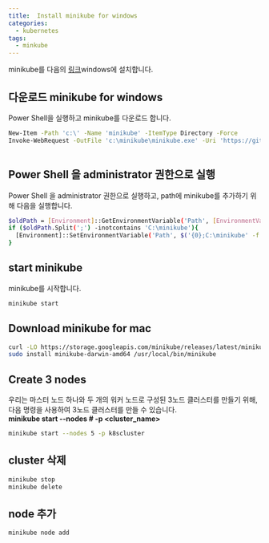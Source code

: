 ```yaml
---
title:  Install minikube for windows
categories:
  - kubernetes
tags: 
  - minkube
---
```


minikube를 다음의 [링크](https://minikube.sigs.k8s.io/docs/start/?arch=%2Fwindows%2Fx86-64%2Fstable%2F.exe+download)windows에 설치합니다.

## 다운로드 minikube for windows
Power Shell을 실행하고 minikube를 다운로드 합니다.  


```bash
New-Item -Path 'c:\' -Name 'minikube' -ItemType Directory -Force
Invoke-WebRequest -OutFile 'c:\minikube\minikube.exe' -Uri 'https://github.com/kubernetes/minikube/releases/latest/download/minikube-windows-amd64.exe' -UseBasicParsing
```

<figure style="width: 100%" class="align-center">
  <img src="{{ site.url }}{{ site.baseurl }}/assets/images/k8s/07-download-minikube.png" alt="">
  <figcaption></figcaption>
</figure>  

## Power Shell 을 administrator 권한으로 실행
Power Shell 을 administrator 권한으로 실행하고, path에 minikube를 추가하기 위해 다음을 실행합니다.  
```bash
$oldPath = [Environment]::GetEnvironmentVariable('Path', [EnvironmentVariableTarget]::Machine)
if ($oldPath.Split(';') -inotcontains 'C:\minikube'){
  [Environment]::SetEnvironmentVariable('Path', $('{0};C:\minikube' -f $oldPath), [EnvironmentVariableTarget]::Machine)
}
```

## start minikube
minikube를 시작합니다.
```bash
minikube start
```

## Download minikube for mac


```bash
curl -LO https://storage.googleapis.com/minikube/releases/latest/minikube-darwin-amd64
sudo install minikube-darwin-amd64 /usr/local/bin/minikube
```

## Create 3 nodes
우리는 마스터 노드 하나와 두 개의 워커 노드로 구성된 3노드 클러스터를 만들기 위해, 다음 명령을 사용하여 3노드 클러스터를 만들 수 있습니다.  
**minikube start --nodes # -p <cluster_name>**
```bash
minikube start --nodes 5 -p k8scluster
```

## cluster 삭제
```bash
minikube stop
minikube delete
```

## node 추가
```bash
minikube node add
```
